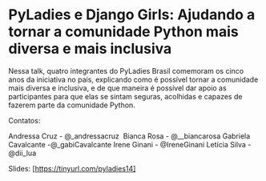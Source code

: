 # PyLadies e Django Girls: Ajudando a tornar a comunidade Python mais diversa e mais inclusiva

Nessa talk, quatro integrantes do PyLadies Brasil comemoram os cinco anos da iniciativa no país, explicando como é possível tornar a comunidade mais diversa e inclusiva, 
e de que maneira é possível dar apoio as participantes para que elas se sintam seguras, acolhidas e capazes de fazerem parte da comunidade Python.

Contatos: 

Andressa Cruz - @_andressacruz ‏ 
Bianca Rosa - @__biancarosa 
Gabriela Cavalcante -@_gabiCavalcante
Irene Ginani - @IreneGinani
Letícia Silva - @dii_lua

Slides: [https://tinyurl.com/pyladies14]